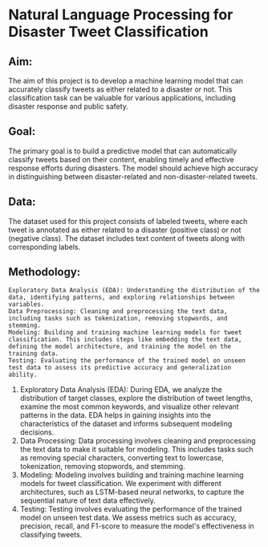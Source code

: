 # Natural Language Processing for Disaster Tweet Classification

## Aim:
The aim of this project is to develop a machine learning model that can accurately classify tweets as either related to a disaster or not. This classification task can be valuable for various applications, including disaster response and public safety.

## Goal:
The primary goal is to build a predictive model that can automatically classify tweets based on their content, enabling timely and effective response efforts during disasters. The model should achieve high accuracy in distinguishing between disaster-related and non-disaster-related tweets.

## Data:
The dataset used for this project consists of labeled tweets, where each tweet is annotated as either related to a disaster (positive class) or not (negative class). The dataset includes text content of tweets along with corresponding labels.

## Methodology:

    Exploratory Data Analysis (EDA): Understanding the distribution of the data, identifying patterns, and exploring relationships between variables.
    Data Preprocessing: Cleaning and preprocessing the text data, including tasks such as tokenization, removing stopwords, and stemming.
    Modeling: Building and training machine learning models for tweet classification. This includes steps like embedding the text data, defining the model architecture, and training the model on the training data.
    Testing: Evaluating the performance of the trained model on unseen test data to assess its predictive accuracy and generalization ability.

1. Exploratory Data Analysis (EDA): During EDA, we analyze the distribution of target classes, explore the distribution of tweet lengths, examine the most common keywords, and visualize other relevant patterns in the data. EDA helps in gaining insights into the characteristics of the dataset and informs subsequent modeling decisions.
2. Data Processing: Data processing involves cleaning and preprocessing the text data to make it suitable for modeling. This includes tasks such as removing special characters, converting text to lowercase, tokenization, removing stopwords, and stemming.
3. Modeling: Modeling involves building and training machine learning models for tweet classification. We experiment with different architectures, such as LSTM-based neural networks, to capture the sequential nature of text data effectively.
4. Testing: Testing involves evaluating the performance of the trained model on unseen test data. We assess metrics such as accuracy, precision, recall, and F1-score to measure the model's effectiveness in classifying tweets.
